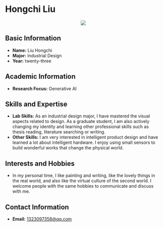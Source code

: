 # Hongchi Liu
<div align="center"><img  src="../../img/lhc.jpg"/>
</div>

## Basic Information

- **Name:** Liu Hongchi
- **Major:** Industrial Design
- **Year:** twenty-three

## Academic Information

- **Research Focus:** Generative AI

## Skills and Expertise

- **Lab Skills:** As an industrial design major, I have mastered the visual aspects related to design. As a graduate student, I am also actively changing my identity and learning other professional skills such as thesis reading, literature searching or writing.
- **Other Skills:** I am very interested in intelligent product design and have learned a lot about intelligent hardware. I enjoy using small sensors to build wonderful works that change the physical world.

## Interests and Hobbies

- In my personal time, I like painting and writing, like the lovely things in the real world, and also like the virtual culture of the second world. I welcome people with the same hobbies to communicate and discuss with me.

## Contact Information

- **Email:** 1323097358@qq.com